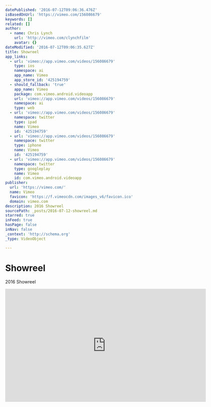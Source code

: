 ```yaml
---
datePublished: '2016-07-12T09:06:36.476Z'
isBasedOnUrl: 'https://vimeo.com/156086679'
keywords: []
related: []
author:
  - name: Chris Lynch
    url: 'http://vimeo.com/clynchfilm'
    avatar: {}
dateModified: '2016-07-12T09:06:35.627Z'
title: Showreel
app_links:
  - url: 'vimeo://app.vimeo.com/videos/156086679'
    type: ios
    namespace: ai
    app_name: Vimeo
    app_store_id: '425194759'
  - should_fallback: 'true'
    app_name: Vimeo
    package: com.vimeo.android.videoapp
    url: 'vimeo://app.vimeo.com/videos/156086679'
    namespace: ai
    type: web
  - url: 'vimeo://app.vimeo.com/videos/156086679'
    namespace: twitter
    type: ipad
    name: Vimeo
    id: '425194759'
  - url: 'vimeo://app.vimeo.com/videos/156086679'
    namespace: twitter
    type: iphone
    name: Vimeo
    id: '425194759'
  - url: 'vimeo://app.vimeo.com/videos/156086679'
    namespace: twitter
    type: googleplay
    name: Vimeo
    id: com.vimeo.android.videoapp
publisher:
  url: 'https://vimeo.com/'
  name: Vimeo
  favicon: 'https://f.vimeocdn.com/images_v6/favicon.ico'
  domain: vimeo.com
description: 2016 Showreel
sourcePath: _posts/2016-07-12-showreel.md
starred: true
inFeed: true
hasPage: false
inNav: false
_context: 'http://schema.org'
_type: VideoObject

---
```

# Showreel

2016 Showreel

<iframe src="https://cdn.embedly.com/widgets/media.html?src=https%3A%2F%2Fplayer.vimeo.com%2Fvideo%2F156086679&amp;url=https%3A%2F%2Fvimeo.com%2F156086679&amp;image=http%3A%2F%2Fi.vimeocdn.com%2Fvideo%2F557013872_640.jpg&amp;key=b7d04c9b404c499eba89ee7072e1c4f7&amp;type=text%2Fhtml&amp;schema=vimeo" width="640" height="360" scrolling="no" frameborder="0" allowfullscreen="" style=""></iframe>